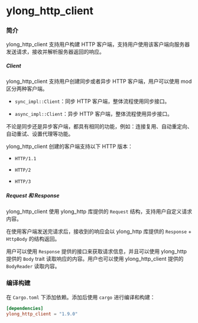 # ylong_http_client

### 简介

ylong_http_client 支持用户构建 HTTP 客户端，支持用户使用该客户端向服务器发送请求，接收并解析服务器返回的响应。

##### Client

ylong_http_client 支持用户创建同步或者异步 HTTP 客户端，用户可以使用 mod 区分两种客户端。

- `sync_impl::Client`：同步 HTTP 客户端，整体流程使用同步接口。

- `async_impl::Client`：异步 HTTP 客户端，整体流程使用异步接口。

不论是同步还是异步客户端，都具有相同的功能，例如：连接复用、自动重定向、自动重试、设置代理等功能。

ylong_http_client 创建的客户端支持以下 HTTP 版本：

- `HTTP/1.1`

- `HTTP/2`

- `HTTP/3`

##### Request 和 Response

ylong_http_client 使用 ylong_http 库提供的 `Request` 结构，支持用户自定义请求内容。

在使用客户端发送完请求后，接收到的响应会以 ylong_http 库提供的 `Response` + `HttpBody` 的结构返回。

用户可以使用 `Response` 提供的接口来获取请求信息，并且可以使用 ylong_http 提供的 `Body` trait 读取响应的内容。用户也可以使用 ylong_http_client 提供的 `BodyReader` 读取内容。

### 编译构建

在 ```Cargo.toml``` 下添加依赖。添加后使用 ```cargo``` 进行编译和构建：

```toml
[dependencies]
ylong_http_client = "1.9.0"
```